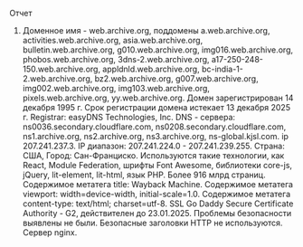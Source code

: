 Отчет
1. Доменное имя - web.archive.org, поддомены a.web.archive.org, activities.web.archive.org, asia.web.archive.org, bulletin.web.archive.org, g010.web.archive.org, img016.web.archive.org, phobos.web.archive.org, 3dns-2.web.archive.org, a17-250-248-150.web.archive.org, appldnld.web.archive.org, bc-india-1-2.web.archive.org, bz2.web.archive.org, g007.web.archive.org, img002.web.archive.org, img103.web.archive.org, pixels.web.archive.org, yy.web.archive.org. Домен зарегистрирован 14 декабря 1995 г. Срок регистрации домена истекает 13 декабря 2025 г. Registrar: easyDNS Technologies, Inc. DNS - сервера: ns0036.secondary.cloudflare.com, ns0208.secondary.cloudflare.com, ns1.archive.org, ns2.archive.org, ns3.archive.org, ns-global.kjsl.com. ip 207.241.237.3. IP диапазон:	207.241.224.0 - 207.241.239.255. Страна:	 США, Город:	Сан-Франциско. Используются такие технологии, как React, Module Federation, шрифты Font Awesome, библиотеки core-js, jQuery, lit-element, lit-html, язык PHP. Более 916 млрд страниц. Содержимое метатега title: Wayback Machine. Содержимое метатега viewport: width=device-width, initial-scale=1.0. Содержимое метатега content-type: text/html; charset=utf-8. SSL Go Daddy Secure Certificate Authority - G2, действителен до 23.01.2025. Проблемы безопасности выявлены не были. Безопасные заголовки HTTP не используются. Сервер nginx.
